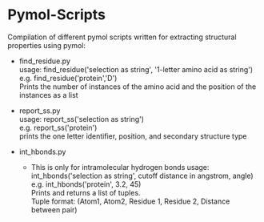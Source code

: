# Pymol-Scripts
Compilation of different pymol scripts written for extracting structural properties using pymol:

-  find_residue.py  
   usage: find_residue('selection as string', '1-letter amino acid as string')  
   e.g. find_residue('protein','D')  
   Prints the number of instances of the amino acid and the position of the instances as a list

-  report_ss.py  
   usage: report_ss('selection as string')  
   e.g. report_ss('protein')  
   prints the one letter identifier, position, and secondary structure type

-  int_hbonds.py
   * This is only for intramolecular hydrogen bonds
   usage: int_hbonds('selection as string', cutoff distance in angstrom, angle)  
   e.g. int_hbonds('protein', 3.2, 45)  
   Prints and returns a list of tuples.  
   Tuple format: (Atom1, Atom2, Residue 1, Residue 2, Distance between pair)

